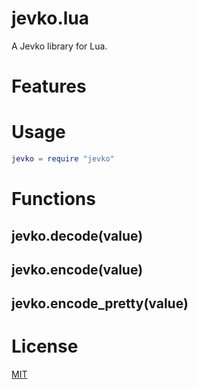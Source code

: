 # jevko.lua

A Jevko library for Lua.

# Features

# Usage

```lua
jevko = require "jevko"
```

# Functions

## jevko.decode(value)

## jevko.encode(value)

## jevko.encode_pretty(value)

# License

[MIT](LICENSE)
